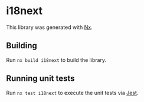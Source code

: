 # i18next

This library was generated with [Nx](https://nx.dev).

## Building

Run `nx build i18next` to build the library.

## Running unit tests

Run `nx test i18next` to execute the unit tests via [Jest](https://jestjs.io).
